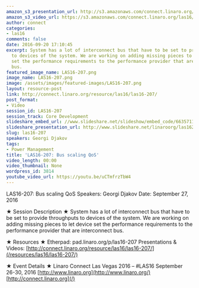 ```yaml
---
amazon_s3_presentation_url: http://s3.amazonaws.com/connect.linaro.org/las16/Presentations/Tuesday/LAS16-207%20-%20Bus%20scaling%20QoS.pdf
amazon_s3_video_url: https://s3.amazonaws.com/connect.linaro.org/las16/Videos/Tuesday/LAS16-207%20Bus%20scaling%20QoS.mp4
author: connect
categories:
- las16
comments: false
date: 2016-09-20 17:10:45
excerpt: System has a lot of interconnect bus that have to be set to provide throughputs
  to devices of the system. We are working on adding missing pieces to let device
  set the performance requirements to the performance provider that are interconnect
  bus.
featured_image_name: LAS16-207.png
image_name: LAS16-207.png
image: /assets/images/featured-images/LAS16-207.png
layout: resource-post
link: http://connect.linaro.org/resource/las16/las16-207/
post_format:
- Video
session_id: LAS16-207
session_track: Core Development
slideshare_embed_url: //www.slideshare.net/slideshow/embed_code/66357118
slideshare_presentation_url: http://www.slideshare.net/linaroorg/las16207-bus-scaling-qos
slug: las16-207
speakers: Georgi Djakov
tags:
- Power Management
title: 'LAS16-207: Bus scaling QoS'
video_length: 00:00
video_thumbnail: None
wordpress_id: 3814
youtube_video_url: https://youtu.be/uCTmfrzTbW4
---
```


LAS16-207: Bus scaling QoS
Speakers: Georgi Djakov
Date: September 27, 2016

★ Session Description ★
System has a lot of interconnect bus that have to be set to provide throughputs to devices of the system. We are working on adding missing pieces to let device set the performance requirements to the performance provider that are interconnect bus.

★ Resources ★
Etherpad: pad.linaro.org/p/las16-207
Presentations & Videos: [http://connect.linaro.org/resource/las16/las16-207/](/resources/las16/las16-207/)

★ Event Details ★
Linaro Connect Las Vegas 2016 – #LAS16
September 26-30, 2016
[http://www.linaro.org](http://www.linaro.org/)
[http://connect.linaro.org](/)

